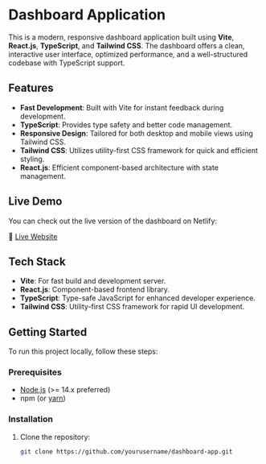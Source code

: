 # Dashboard Application

This is a modern, responsive dashboard application built using **Vite**, **React.js**, **TypeScript**, and **Tailwind CSS**. The dashboard offers a clean, interactive user interface, optimized performance, and a well-structured codebase with TypeScript support.

## Features

- **Fast Development**: Built with Vite for instant feedback during development.
- **TypeScript**: Provides type safety and better code management.
- **Responsive Design**: Tailored for both desktop and mobile views using Tailwind CSS.
- **Tailwind CSS**: Utilizes utility-first CSS framework for quick and efficient styling.
- **React.js**: Efficient component-based architecture with state management.

## Live Demo

You can check out the live version of the dashboard on Netlify:

🔗 [Live Website](https://your-dashboard-app.netlify.app)

## Tech Stack

- **Vite**: For fast build and development server.
- **React.js**: Component-based frontend library.
- **TypeScript**: Type-safe JavaScript for enhanced developer experience.
- **Tailwind CSS**: Utility-first CSS framework for rapid UI development.

## Getting Started

To run this project locally, follow these steps:

### Prerequisites

- [Node.js](https://nodejs.org/en/) (>= 14.x preferred)
- npm (or [yarn](https://yarnpkg.com/))

### Installation

1. Clone the repository:

   ```bash
   git clone https://github.com/yourusername/dashboard-app.git

